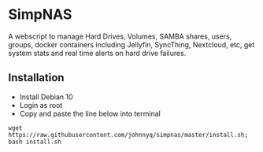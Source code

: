# SimpNAS
A webscript to manage Hard Drives, Volumes, SAMBA shares, users, groups, docker containers including Jellyfin, SyncThing, Nextcloud, etc, get system stats and real time alerts on hard drive failures.

## Installation

* Install Debian 10
* Login as root
* Copy and paste the line below into terminal 

`wget https://raw.githubusercontent.com/johnnyq/simpnas/master/install.sh; bash install.sh`
